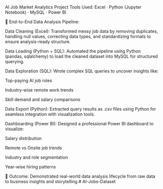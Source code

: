 AI Job Market Analytics Project
Tools Used: Excel · Python (Jupyter Notebook) · MySQL · Power BI

🚀 End-to-End Data Analysis Pipeline:

Data Cleaning (Excel): Transformed messy job data by removing duplicates, handling null values, correcting data types, and standardizing formats to ensure analysis-ready structure.

Data Loading (Python + SQL): Automated the pipeline using Python (pandas, sqlalchemy) to load the cleaned dataset into MySQL for structured querying.

Data Exploration (SQL): Wrote complex SQL queries to uncover insights like:

Top-paying AI job roles

Industry-wise remote work trends

Skill demand and salary comparisons

Data Export (Python): Extracted query results as .csv files using Python for seamless integration with visualization tools.

Dashboarding (Power BI): Designed a professional Power BI dashboard to visualize:

Salary distribution

Remote vs Onsite job trends

Industry and role segmentation

Year-wise hiring patterns

🎯 Outcome: Demonstrated real-world data analysis lifecycle from raw data to business insights and storytelling.# AI-Jobs-Dataset

